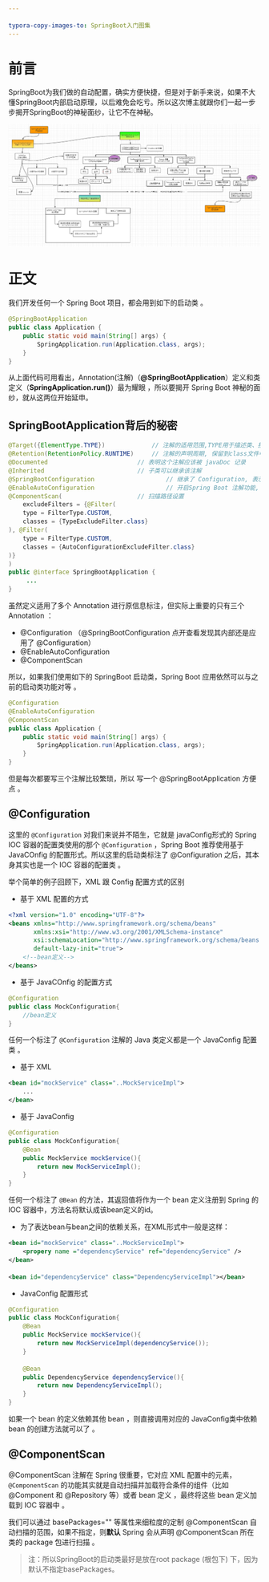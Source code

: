 ```yaml
---

typora-copy-images-to: SpringBoot入门图集
---
```


# 前言

SpringBoot为我们做的自动配置，确实方便快捷，但是对于新手来说，如果不大懂SpringBoot内部启动原理，以后难免会吃亏。所以这次博主就跟你们一起一步步揭开SpringBoot的神秘面纱，让它不在神秘。

![image-20210622170147737](SpringBoot入门图集/image-20210622170147737.png)



# 正文

我们开发任何一个 Spring Boot 项目，都会用到如下的启动类 。

```java
@SpringBootApplication
public class Application {
    public static void main(String[] args) {
        SpringApplication.run(Application.class, args);
    }
}
```

从上面代码可用看出，Annotation(注解)（**@SpringBootApplication**）定义和类定义（**SpringApplication.run()**）最为耀眼 ，所以要揭开 Spring Boot 神秘的面纱，就从这两位开始延申。

## SpringBootApplication背后的秘密

```java
@Target({ElementType.TYPE})				// 注解的适用范围,TYPE用于描述类、接口（包括 包注解类型）或enum声明
@Retention(RetentionPolicy.RUNTIME)		// 注解的声明周期, 保留到class文件中（三个声明周期）
@Documented							// 表明这个注解应该被 javaDoc 记录
@Inherited							// 子类可以继承该注解
@SpringBootConfiguration					// 继承了 Configuration, 表示当前是注解类
@EnableAutoConfiguration					// 开启Spring Boot 注解功能, springboot的四大神器之一, 其借助@Import
@ComponentScan(						// 扫描路径设置
    excludeFilters = {@Filter(
    type = FilterType.CUSTOM,
    classes = {TypeExcludeFilter.class}
), @Filter(
    type = FilterType.CUSTOM,
    classes = {AutoConfigurationExcludeFilter.class}
)}
)
public @interface SpringBootApplication {
     ...
}
```

虽然定义适用了多个 Annotation 进行原信息标注，但实际上重要的只有三个 Annotation ：

- @Configuration 	（@SpringBootConfiguration 点开查看发现其内部还是应用了 @Configuration）
- @EnableAutoConfiguration
- @ComponentScan

所以，如果我们使用如下的 SpringBoot 启动类，Spring Boot 应用依然可以与之前的启动类功能对等 。

```java
@Configuration
@EnableAutoConfiguration
@ComponentScan
public class Application {
    public static void main(String[] args) {
        SpringApplication.run(Application.class, args);
    }
}
```

但是每次都要写三个注解比较繁琐，所以 写一个 @SpringBootApplication 方便点 。



## @Configuration

这里的 `@Configuration` 对我们来说并不陌生，它就是 javaConfig形式的 Spring IOC 容器的配置类使用的那个 `@Configuration` ，Spring Boot 推荐使用基于 JavaCOnfig 的配置形式。所以这里的启动类标注了 @Configuration 之后，其本身其实也是一个 IOC 容器的配置类 。

举个简单的例子回顾下，XML 跟 Config 配置方式的区别 

- 基于 XML 配置的方式 

```xml
<?xml version="1.0" encoding="UTF-8"?>
<beans xmlns="http://www.springframework.org/schema/beans"
       xmlns:xsi="http://www.w3.org/2001/XMLSchema-instance"
       xsi:schemaLocation="http://www.springframework.org/schema/beans http://www.springframework.org/schema/beans/spring-beans-3.0.xsd"
       default-lazy-init="true">
    <!--bean定义-->
</beans>
```

- 基于 JavaCOnfig 的配置方式 

```java
@Configuration
public class MockConfiguration{
    //bean定义
}
```

任何一个标注了 `@Configuration` 注解的 Java 类定义都是一个 JavaConfig 配置类 。

- 基于 XML

```xml
<bean id="mockService" class="..MockServiceImpl">
    ...
</bean>
```

- 基于 JavaConfig 

```java
@Configuration
public class MockConfiguration{
    @Bean
    public MockService mockService(){
        return new MockServiceImpl();
    }
}
```

任何一个标注了 `@Bean` 的方法，其返回值将作为一个 bean 定义注册到 Spring 的 IOC 容器中，方法名将默认成该bean定义的id。

- 为了表达bean与bean之间的依赖关系，在XML形式中一般是这样：

```xml
<bean id="mockService" class="..MockServiceImpl">
    <propery name ="dependencyService" ref="dependencyService" />
</bean>

<bean id="dependencyService" class="DependencyServiceImpl"></bean>
```

- JavaConfig 配置形式

```java
@Configuration
public class MockConfiguration{
    @Bean
    public MockService mockService(){
        return new MockServiceImpl(dependencyService());
    }
    
    @Bean
    public DependencyService dependencyService(){
        return new DependencyServiceImpl();
    }
}
```

如果一个 bean 的定义依赖其他 bean ，则直接调用对应的 JavaConfig类中依赖 bean 的创建方法就可以了 。



## @ComponentScan

@ComponentScan 注解在 Spring 很重要，它对应 XML 配置中的元素，`@ComponentScan` 的功能其实就是自动扫描并加载符合条件的组件（比如@Component 和 @Repository 等）或者 bean 定义 ，最终将这些 bean 定义加载到 IOC 容器中 。

我们可以通过 basePackages="" 等属性来细粒度的定制 @ComponentScan 自动扫描的范围，如果不指定，则**默认** Spring 会从声明 @ComponentScan 所在类的 package 包进行扫描 。

> 注：所以SpringBoot的启动类最好是放在root package (根包下) 下，因为默认不指定basePackages。













































































